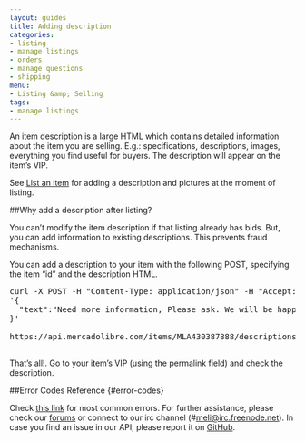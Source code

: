 ```yaml
---
layout: guides
title: Adding description
categories: 
- listing
- manage listings
- orders
- manage questions
- shipping
menu: 
- Listing &amp; Selling
tags: 
- manage listings
---
```



An item description is a large HTML which contains detailed information about the item you are selling. E.g.: specifications, descriptions, images, everything you find useful for buyers. The description will appear on the item’s VIP.


See [List an item](/list-your-item) for adding a description and pictures at the moment of listing.

##Why add a description after listing?

You can’t modify the item description if that listing already has bids. But, you can add information to existing descriptions. This prevents fraud mechanisms.

You can add a description to your item with the following POST, specifying the item “id” and the description HTML.


<pre class="terminal">
curl -X POST -H "Content-Type: application/json" -H "Accept: application/json" -d
'{
  "text":"Need more information, Please ask. We will be happy to answer."
}'

https://api.mercadolibre.com/items/MLA430387888/descriptions?access_token=$ACCESS_TOKEN

</pre>

That’s all!. Go to your item’s VIP (using the permalink field) and check the description.

##Error Codes Reference {#error-codes}

Check <a href="/list-your-item/#error-codes">this link</a> for most common errors. For further assistance, please check our <a href='/community' target='_blank'>forums</a> or connect to our irc channel (#meli@irc.freenode.net). In case you find an issue in our API, please report it on <a href='https://github.com/mercadolibre/api/issues' target='_blank'>GitHub</a>.
